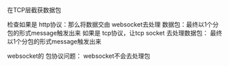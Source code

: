 在TCP层截获数据包

检查如果是 http协议：那么将数据交由 websocket去处理 数据包：最终以1个分包的形式message触发出来
如果是 tcp协议，让tcp socket 去处理数据包： 最终以1个分包的形式message触发出来

websocket的 包协议问题： websocket不会去处理包